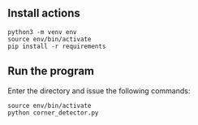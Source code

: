 ## Install actions

```
python3 -m venv env
source env/bin/activate
pip install -r requirements
```

## Run the program

Enter the directory and issue the following commands:
```
source env/bin/activate
python corner_detector.py
```

